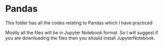 # Pandas

This folder has all the codes relating to Pandas which I have practiced

Mostly all the files will be in Jupyter Notebook format. So I will suggest if you are downloading the files then you should install JupyterNotebook.
